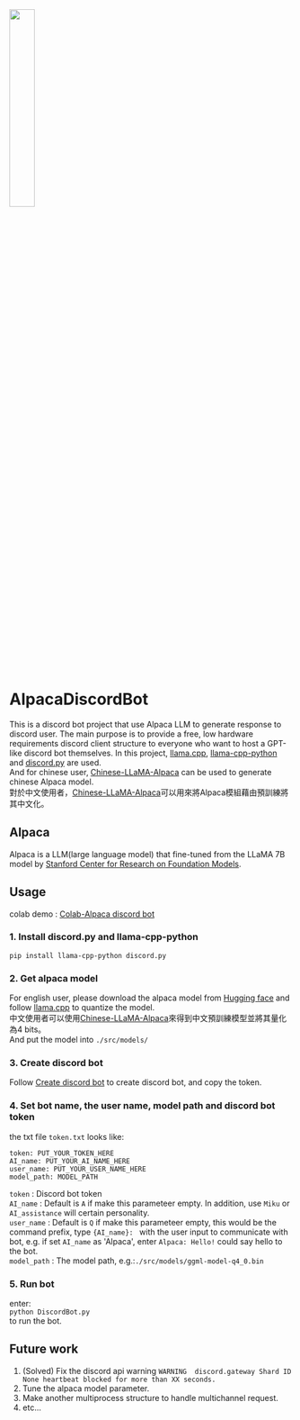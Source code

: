 <img src="https://github.com/MingCheLin/GPT-like_lighting_discord_bot___AlpacaDiscordBot/blob/main/DEMO.gif" width=30% height=30%>

# AlpacaDiscordBot
This is a discord bot project that use Alpaca LLM to generate response to discord user. The main purpose is to provide a free, low hardware requirements discord client structure to everyone who want to host a GPT-like discord bot themselves. In this project, [llama.cpp](https://github.com/ggerganov/llama.cpp#instruction-mode-with-alpaca), [llama-cpp-python](https://github.com/abetlen/llama-cpp-python) and [discord.py](https://discordpy.readthedocs.io/en/stable/) are used.  
And for chinese user, [Chinese-LLaMA-Alpaca](https://github.com/ymcui/Chinese-LLaMA-Alpaca) can be used to generate chinese Alpaca model.  
對於中文使用者，[Chinese-LLaMA-Alpaca](https://github.com/ymcui/Chinese-LLaMA-Alpaca)可以用來將Alpaca模組藉由預訓練將其中文化。  

## Alpaca 
Alpaca is a LLM(large language model) that fine-tuned from the LLaMA 7B model by [Stanford Center for Research on Foundation Models](https://crfm.stanford.edu/2023/03/13/alpaca.html).  

## Usage
colab demo : [Colab-Alpaca discord bot](https://colab.research.google.com/drive/1nJ4zANIWGFxlwLGM48eKBX1J3-WxE3qv#scrollTo=m4yROU_zowqb)
### 1. Install discord.py and llama-cpp-python
``pip install llama-cpp-python discord.py``  
### 2. Get alpaca model
For english user, please download the alpaca model from [Hugging face](https://huggingface.co/models?other=alpaca) and follow [llama.cpp](https://github.com/ggerganov/llama.cpp#instruction-mode-with-alpaca) to quantize the model.  
中文使用者可以使用[Chinese-LLaMA-Alpaca](https://github.com/ymcui/Chinese-LLaMA-Alpaca)來得到中文預訓練模型並將其量化為4 bits。  
And put the model into ``./src/models/ ``   
### 3. Create discord bot
Follow [Create discord bot](https://discordpy.readthedocs.io/en/stable/discord.html) to create discord bot, and copy the token.  
### 4. Set bot name, the user name, model path and discord bot token
the txt file ```token.txt``` looks like:
```
token: PUT_YOUR_TOKEN_HERE
AI_name: PUT_YOUR_AI_NAME_HERE
user_name: PUT_YOUR_USER_NAME_HERE
model_path: MODEL_PATH
```
``token`` : Discord bot token  
``AI_name`` : Default is ``A`` if make this parameteer empty. In addition, use ``Miku`` or ``AI_assistance`` will certain personality.  
``user_name`` : Default is ``Q`` if make this parameteer empty, this would be the command prefix, type ``{AI_name}: `` with the user input to communicate with bot, e.g. if set ``AI_name`` as 'Alpaca', enter ``Alpaca: Hello!`` could say hello to the bot.  
``model_path`` : The model path, e.g.:``./src/models/ggml-model-q4_0.bin ``  
### 5. Run bot
enter:  
``python DiscordBot.py``   
to run the bot.  


## Future work
1. (Solved) Fix the discord api warning ``WARNING  discord.gateway Shard ID None heartbeat blocked for more than XX seconds.``  
2. Tune the alpaca model parameter.  
3. Make another multiprocess structure to handle multichannel request.  
4. etc...  
